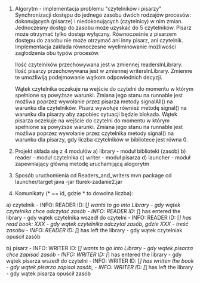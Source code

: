 1. Algorytm - implementacja problemu "czytelników i pisarzy"
    Synchronizacji dostępu do jednego zasobu dwóch rodzajów procesów: dokonujących (pisarze) i niedokonujących (czytelnicy) w nim zmian.
    Jednoczesny dostęp do zasobu może uzyskać do 5 czytelników. Pisarz może otrzymać tylko dostęp wyłączny.
    Równocześnie z pisarzem dostępu do zasobu nie może otrzymać ani inny pisarz, ani czytelnik.
    Implementacja zakłada równoczesne wyeliminowanie możliwości zagłodzenia obu typów procesów.

    Ilość czytelników przechowywana jest w zmiennej readersInLibrary.
    Ilość pisarzy przechowywana jest w zmiennej writersInLibrary.
    Zmienne te umożliwiją podejmowanie wątkom odpowiednich decyzji.

    Wątek czytelnika oczekuje na wejście do czytelni do momentu w którym spełnione są powyższe warunki.
    Zmiana jego stanu na runnable jest możliwa poprzez wywołanie przez pisarza metody signalAll() na warunku dla czytelników.
    Pisarz wywołuje również metodę signal() na warunku dla pisarzy aby zapobiec sytuacji będzie blokada.
    Wątek pisarza oczekuje na wejście do czytelni do momentu w którym spełnione są powyższe warunki.
    Zmiana jego stanu na runnable jest możliwa poprzez wywołanie przez czytelnika metody signal() na warunku dla pisarzy,
    gdy liczba czytelników w bibliotece jest równa 0.

2. Projekt składa się z 4 modułów
    a) library - moduł biblioteki (zasób)
    b) reader - moduł czytelnika
    c) writer - moduł pisarza
    d) launcher - moduł zapewniający główną metodę uruchamijącą alogorytm

3. Sposób uruchomienia
    cd Readers_and_writers
    mvn package
    cd launcher/target
    java -jar tturek-zadanie2.jar

4. Komunikaty (* == id, gdzie * to dowolna liczba):

  a) czytelnik
    - INFO: READER ID: [*] wants to go into Library - gdy wątek czytelnika chce odczytać zasób
    - INFO: READER ID: [*] has entered the library - gdy wątek czytelnika wszedł do czytelni
    - INFO: READER ID: [*] has read book: XXX - gdy wątek czytelnika odczytał zasób, gdzie XXX - treść zasobu
    - INFO: READER ID: [*] has left the library - gdy wątek czytelniak opuścił zasób

  b) pisarz
    - INFO: WRITER ID: [*] wants to go into Library - gdy wątek pisarza chce zapisać zasób
    - INFO: WRITER ID: [*] has entered the library - gdy wątek pisarza wszedł do czytelni
    - INFO: WRITER ID: [*] has written the book - gdy wątek pisarza zapisał zasób,
    - INFO: WRITER ID: [*] has left the library - gdy wątek pisarza opuścił zasób
